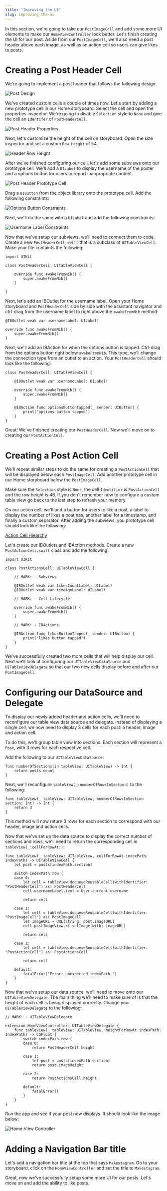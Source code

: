 ```yaml
---
title: "Improving the UI"
slug: improving-the-ui
---
```


In this section, we're going to take our `PostImageCell` and add some more UI elements to make our `HomeViewController` look better. Let's finish creating the UI for our post. Aside from our `PostImageCell`, we'll also need a post header above each image, as well as an action cell so users can give likes to posts.

# Creating a Post Header Cell

We're going to implement a post header that follows the following design:

![Post Design](aseets/post_design.png)

We've created custom cells a couple of times now. Let's start by adding a new prototype cell in our Home storyboard. Select the cell and open the properties inspector. We're going to disable `Selection` style to `None` and give the cell an `Identifer` of `PostHeaderCell`.

![Post Header Properties](assets/header_properties.png)

Next, let's customize the height of the cell on storyboard. Open the size inspector and set a custom `Row Height` of 54.

![Header Row Height](assets/header_row_height.png)

After we've finished configuring our cell, let's add some subviews onto our prototype cell. We'll add a `UILabel` to display the username of the poster and a options button for users to report inappropriate content.

![Post Header Prototype Cell](assets/header_prototype.png)

Drag a `UIButton` from the object library onto the prototype cell. Add the following constraints:

![Options Button Constraints](assets/options_constraints.png)

Next, we'll do the same with a `UILabel` and add the following constraints:

![Username Label Constraints](assets/username_constraints.png)

Now that we've setup our subviews, we'll need to connect them to code. Create a new `PostHeaderCell.swift` that is a subclass of `UITableViewCell`. Make your file containts the following:

    import UIKit

    class PostHeaderCell: UITableViewCell {

        override func awakeFromNib() {
            super.awakeFromNib()
        }

    }

Next, let's add an IBOutlet for the username label. Open your Home storyboard and `PostHeaderCell` side by side with the assistant navigator and ctrl-drag from the username label to right above the `awakeFromNib` method:

    @IBOutlet weak var usernameLabel: UILabel!

    override func awakeFromNib() {
        super.awakeFromNib()
    }

Next, we'll add an IBAction for when the options button is tapped. Ctrl-drag from the options button right below `awakeFromNib`. This type, we'll change the connection type from an outlet to an action. Your `PostHeaderCell` should look like the following:

    class PostHeaderCell: UITableViewCell {

        @IBOutlet weak var usernameLabel: UILabel!

        override func awakeFromNib() {
            super.awakeFromNib()
        }

        @IBAction func optionsButtonTapped(_ sender: UIButton) {
            print("options button tapped")
        }
    }

Great! We've finished creating our `PostHeaderCell`. Now we'll move on to creating our `PostActionCell`.

# Creating a Post Action Cell

We'll repeat similar steps to do the same for creating a `PostActionCell` that will be displayed below each `PostImageCell`. Add another prototype cell in our Home storyboard below the `PostImageCell`.

Make sure the `Selection` style is `None`, the cell `Identifier` is `PostActionCell` and the row height is 46. If you don't remember how to configure a custom table view go back to the last step to refresh your memory.

On our action cell, we'll add a button for users to like a post, a label to display the number of likes a post has, another label for a timestamp, and finally a custom separator. After adding the subviews, you prototype cell should look like the following:

[Action Cell Hiearchy](assets/action_cell_hiearchy.png)

Let's create our IBOutlets and IBAction methods. Create a new `PostActionCell.swift` class and add the following:

    import UIKit

    class PostActionsCell: UITableViewCell {

        // MARK: - Subviews

        @IBOutlet weak var likesCountLabel: UILabel!
        @IBOutlet weak var timeAgoLabel: UILabel!

        // MARK: - Cell Lifecycle

        override func awakeFromNib() {
            super.awakeFromNib()
        }

        // MARK: - IBActions

        @IBAction func likesButtonTapped(_ sender: UIButton) {
            print("likes button tapped")
        }
    }

We've successfully created two more cells that will help display our cell. Next we'll look at configuring our `UITableViewDataSource` and `UITableViewDelegate` so that our two new cells display before and after our `PostImageCell`.

# Configuring our DataSource and Delegate

To display our newly added header and action cells, we'll need to reconfigure our table view data source and delegate. Instead of displaying a single cell, we now need to display 3 cells for each post: a header, image and action cell.

To do this, we'll group table view into sections. Each section will represent a `Post`, with 3 rows for each respective cell.

Add the following to our `UITableViewDataSource`:

    func numberOfSections(in tableView: UITableView) -> Int {
        return posts.count
    }
    
Next, we'll reconfigure `tableView(_:numberOfRowsInSection)` to the following:

    func tableView(_ tableView: UITableView, numberOfRowsInSection section: Int) -> Int {
        return 3
    }
    
This method will now return 3 rows for each section to correspond with our header, image and action cells.

Now that we've set up the data source to display the correct number of sections and rows, we'll need to return the corresponding cell in `tableView(_:cellForRowAt:)`:

    func tableView(_ tableView: UITableView, cellForRowAt indexPath: IndexPath) -> UITableViewCell {
        let post = posts[indexPath.section]
        
        switch indexPath.row {
        case 0:
            let cell = tableView.dequeueReusableCell(withIdentifier: "PostHeaderCell") as! PostHeaderCell
            cell.usernameLabel.text = User.current.username
            
            return cell
            
        case 1:
            let cell = tableView.dequeueReusableCell(withIdentifier: "PostImageCell") as! PostImageCell
            let imageURL = URL(string: post.imageURL)
            cell.postImageView.kf.setImage(with: imageURL)
            
            return cell
            
        case 2:
            let cell = tableView.dequeueReusableCell(withIdentifier: "PostActionCell") as! PostActionsCell
            
            return cell
            
        default:
            fatalError("Error: unexpected indexPath.")
        }
    }
    
Now that we've setup our data source, we'll need to move onto our `UITableViewDelegate`. The main thing we'll need to make sure of is that the height of each cell is being displayed correctly. Change your `UITableViewDelegate` to the following:

    // MARK: - UITableViewDelegate

    extension HomeViewController: UITableViewDelegate {
        func tableView(_ tableView: UITableView, heightForRowAt indexPath: IndexPath) -> CGFloat {
            switch indexPath.row {
            case 0:
                return PostHeaderCell.height

            case 1:
                let post = posts[indexPath.section]
                return post.imageHeight

            case 2:
                return PostActionsCell.height

            default:
                fatalError()
            }
        }
    }

Run the app and see if your post now displays. It should look like the image below:

![Home View Controller](assets/home_working.png)

# Adding a Navigation Bar title

Let's add a navigation bar title at the top that says `Makestagram`. Go to your storyboard, click on the `HomeViewController` and set the title to `Makestagram`.

Great, now we've successfully setup some more UI for our posts. Let's move on and add the ability to like posts.
